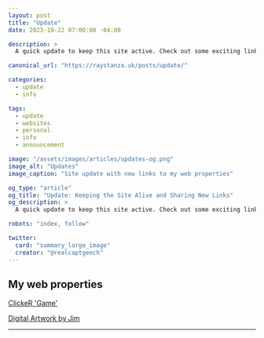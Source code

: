 ```yaml
---
layout: post
title: "Update"
date: 2023-10-22 07:00:00 -04:00

description: >
  A quick update to keep this site active. Check out some exciting links to my other web properties, including ClickeR “Game” and Digital Artwork by Jim.

canonical_url: "https://raystanza.uk/posts/update/"

categories:
  - update
  - info

tags:
  - update
  - websites
  - personal
  - info
  - announcement

image: "/assets/images/articles/updates-og.png"
image_alt: "Updates"
image_caption: "Site update with new links to my web properties"

og_type: "article"
og_title: "Update: Keeping the Site Alive and Sharing New Links"
og_description: >
  A quick update to keep this site active. Check out some exciting links to my other web properties, including ClickeR “Game” and Digital Artwork by Jim.

robots: "index, follow"

twitter:
  card: "summary_large_image"
  creator: "@realcaptgeech"
---
```

## My web properties

[ClickeR 'Game'](https://chundersnatch.com/html/clicker.html)

[Digital Artwork by Jim](https://digitalartworkbyjim.com/)

---

